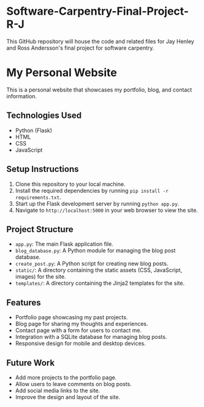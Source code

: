 # Software-Carpentry-Final-Project-R-J
This GitHub repository will house the code and related files for Jay Henley and Ross Andersson's final project for software carpentry.

# My Personal Website

This is a personal website that showcases my portfolio, blog, and contact information.

## Technologies Used

- Python (Flask)
- HTML
- CSS
- JavaScript

## Setup Instructions

1. Clone this repository to your local machine.
2. Install the required dependencies by running `pip install -r requirements.txt`.
3. Start up the Flask development server by running `python app.py`.
4. Navigate to `http://localhost:5000` in your web browser to view the site.

## Project Structure

- `app.py`: The main Flask application file.
- `blog_database.py`: A Python module for managing the blog post database.
- `create_post.py`: A Python script for creating new blog posts.
- `static/`: A directory containing the static assets (CSS, JavaScript, images) for the site.
- `templates/`: A directory containing the Jinja2 templates for the site.

## Features

- Portfolio page showcasing my past projects.
- Blog page for sharing my thoughts and experiences.
- Contact page with a form for users to contact me.
- Integration with a SQLite database for managing blog posts.
- Responsive design for mobile and desktop devices.

## Future Work

- Add more projects to the portfolio page.
- Allow users to leave comments on blog posts.
- Add social media links to the site.
- Improve the design and layout of the site.
